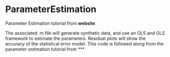 # ParameterEstimation
Parameter Estimation tutorial from **website**

The associated .m file will generate synthetic data, and use an OLS and GLS framework to estimate the parameters. Residual plots will show the accuracy of the statistical error model. This code is followed along from the parameter estimation tutorial from ***
